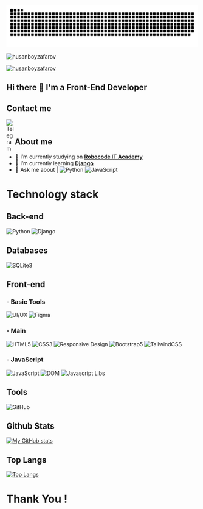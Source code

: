 ![](https://github.com/Platane/snk/raw/output/github-contribution-grid-snake.svg)

<p align="left"> <img src="https://komarev.com/ghpvc/?username=husanboyzafarov&label=Profile%20views&color=0e75b6&style=flat" alt="husanboyzafarov" /> </p>

<p align="left"> <a href="https://github.com/ryo-ma/github-profile-trophy"><img src="https://github-profile-trophy.vercel.app/?username=husanboyzafarov" alt="husanboyzafarov" /></a> </p>

## Hi there 👋 I'm a Front-End Developer

## Contact me

<a href="https://t.me/sam0se">
  <img align="left" alt="Telegram" width="22px" src="https://camo.githubusercontent.com/5c1975da7d9ab735ceb71c57b6c7e48ff3e08ca4/68747470733a2f2f6564656e742e6769746875622e696f2f537570657254696e7949636f6e732f696d616765732f7376672f74656c656772616d2e737667">
</a>

</br>

## About me

- 🔭 I’m currently studying on **[Robocode IT Academy](https://robocode.uz)**
- 🌱 I’m currently learning **[Django](https://www.djangoproject.com/)**
- 💬 Ask me about  | ![Python](https://img.shields.io/badge/Python-3-informational) ![JavaScript](https://img.shields.io/badge/Javascript-yellow)
<!-- - 📫 How to reach me: ...
- 😄 Pronouns: ...
- ⚡ Fun fact: ... -->

# Technology stack

## **Back-end**
![Python](https://img.shields.io/badge/Python-3-informational)
![Django](https://img.shields.io/badge/Django-0aad48?style=flat-square&logo=Django)

## **Databases**
![SQLite3](https://img.shields.io/badge/SQLite-3-orange)


## **Front-end**
### - **Basic Tools**
![UI/UX](https://img.shields.io/badge/UI%2FUX-Design-orange)
![Figma](https://img.shields.io/badge/Figma-Design-red)
### - **Main**
![HTML5](https://img.shields.io/badge/HTML-5-informational)
![CSS3](https://img.shields.io/badge/CSS-3-informational)
![Responsive Design](https://img.shields.io/badge/Responsive-Design-orange)
![Bootstrap5](https://img.shields.io/badge/Bootstrap-5-orange)
![TailwindCSS](https://img.shields.io/badge/Tailwind-blue)
### - **JavaScript**
![JavaScript](https://img.shields.io/badge/Javascript-yellow)
![DOM](https://img.shields.io/badge/DOM-Manipulation-yellow)
![Javascript Libs](https://img.shields.io/badge/Javascript-Libs-yellow)


## **Tools**
![GitHub](https://img.shields.io/badge/-GitHub-181717?style=flat-square&logo=github)

## **Github Stats**
[![My GitHub stats](https://github-readme-stats.vercel.app/api?username=HusanboyZafarov&hide=contribs,prs&show_icons=true&theme=tokyonight)](https://github.com/HusanboyZafarov/)

## **Top Langs**
[![Top Langs](https://github-readme-stats.vercel.app/api/top-langs/?username=HusanboyZafarov&layout=compact&theme=tokyonight)](https://github.com/HusanboyZafarov/)

# Thank You !
